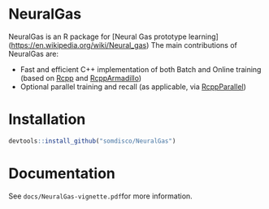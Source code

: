 # NeuralGas

NeuralGas is an R package for [Neural Gas prototype learning] (https://en.wikipedia.org/wiki/Neural_gas) The main contributions of NeuralGas are: 

+ Fast and efficient C++ implementation of both Batch and Online training (based on [Rcpp](https://cran.r-project.org/web/packages/Rcpp/index.html) and [RcppArmadillo](https://cran.r-project.org/web/packages/RcppArmadillo/index.html))
+ Optional parallel training and recall (as applicable, via [RcppParallel](https://cran.r-project.org/web/packages/RcppParallel/index.html))

# Installation

```r
devtools::install_github("somdisco/NeuralGas")
```

# Documentation

See `docs/NeuralGas-vignette.pdf`for more information.
